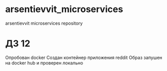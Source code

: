 # arsentievvit_microservices
arsentievvit microservices repository

# ДЗ 12

Опробован docker
Создан контейнер приложения reddit
Образ запушен на docker hub и проверен локально
